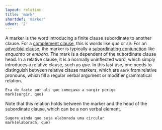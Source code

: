 ```yaml
---
layout: relation
title: 'mark'
shortdef: 'marker'
udver: '2'
---
```


A marker is the word introducing a finite clause subordinate to
another clause. For a [complement clause](ccomp), this is words like  _que_
or _se._ For an [adverbial clause](advcl), the marker is typically a
[subordinating conjunction](../pos/SCONJ) like _enquanto_ or _embora._ The mark is a dependent of the
subordinate clause head. In a relative clause, it is a normally uninflected word, which simply introduces a relative clause, such as _que_. In this last use, one needs to distinguish between relative clause markers, which are `mark` from relative pronouns, which fill a regular verbal argument or modifier grammatical relation.

~~~ sdparse
Era de facto por ali que começava a surgir perigo
mark(surgir, que)
~~~

Note that this relation holds between the marker and the head of the subordinate clause, which can be a non verbal element.

~~~ sdparse
Sugere ainda que seja elaborada uma circular
mark(elaborada, que)
~~~

<!-- Interlanguage links updated Po lis 14 15:35:29 CET 2022 -->
